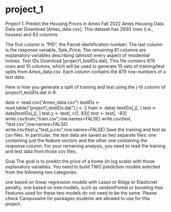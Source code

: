 # project_1

Project 1: Predict the Housing Prices in Ames
Fall 2022
Ames Housing Data
Data set
Download [Ames_data.csv]. This dataset has 2930 rows (i.e., houses) and 83 columns.

The first column is “PID”, the Parcel identification number;
The last column is the response variable, Sale_Price;
The remaining 81 columns are explanatory variables describing (almost) every aspect of residential homes.
Test IDs
Download [project1_testIDs.dat]. This file contains 879 rows and 10 columns, which will be used to generate 10 sets of training/test splits from Ames_data.csv. Each column contains the 879 row-numbers of a test data.

Here is how you generate a split of training and test using the j-th column of project1_testIDs.dat in R.

data <- read.csv("Ames_data.csv")
testIDs <- read.table("project1_testIDs.dat")
j <- 2
train <- data[-testIDs[,j], ]
test <- data[testIDs[,j], ]
test.y <- test[, c(1, 83)]
test <- test[, -83]
write.csv(train,"train.csv",row.names=FALSE)
write.csv(test, "test.csv",row.names=FALSE)
write.csv(test.y,"test_y.csv",row.names=FALSE)
Save the training and test as csv files. In particular, the test data are saved as two separate files: one containing just the feature vectors and the other one containing the response column. For your remaining analysis, you need to read the training and test data from those csv files.

Goal
The goal is to predict the price of a home (in log scale) with those explanatory variables. You need to build TWO prediction models selected from the following two categories:

one based on linear regression models with Lasso or Ridge or Elasticnet penalty;
one based on tree models, such as randomForest or boosting tree.
Features used for these two models do not need to be the same. Please check Campuswire for packages students are allowed to use for this project.
